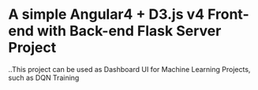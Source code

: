 # A simple Angular4 + D3.js v4 Front-end with Back-end Flask Server Project

..This project can be used as Dashboard UI for Machine Learning Projects, such as DQN Training 
  
